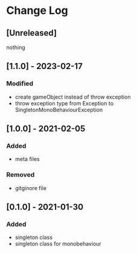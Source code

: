 # Change Log

## [Unreleased]

nothing

## [1.1.0] - 2023-02-17

### Modified

- create gameObject instead of throw exception
- throw exception type from Exception to SingletonMonoBehaviourException

## [1.0.0] - 2021-02-05

### Added

- meta files

### Removed

- gitginore file

## [0.1.0] - 2021-01-30

### Added

- singleton class
- singleton class for monobehaviour
